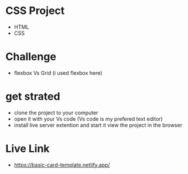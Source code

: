 # CSS Project

- HTML
- CSS

# Challenge

- flexbox Vs Grid (i used flexbox here)

# get strated

- clone the project to your computer
- open it with your Vs code (Vs code is my prefered text editor)
- install live server extention and start it view the project in the browser

# Live Link

- https://basic-card-template.netlify.app/
